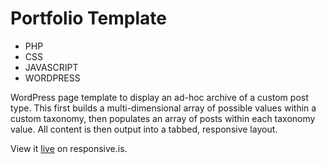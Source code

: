 Portfolio Template
============

* PHP
* CSS
* JAVASCRIPT
* WORDPRESS

WordPress page template to display an ad-hoc archive of a custom post type. This first builds a multi-dimensional array of possible values within a custom taxonomy, then populates an array of posts within each taxonomy value. All content is then output into a tabbed, responsive layout.  

View it [live](http://responsive.is/rerainc.com/rerainc.com/portfolio) on responsive.is.
